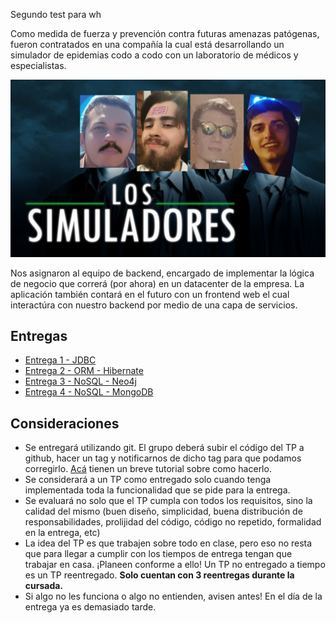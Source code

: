 Segundo test para wh

Como medida de fuerza y prevención contra futuras amenazas patógenas, fueron contratados en una compañía la cual está desarrollando un simulador de epidemias codo a codo con un laboratorio de médicos y especialistas. 

<p align="center">
  <img src="enunciado/pandemia-icon.jpeg" />
</p>

Nos asignaron al equipo de backend, encargado de implementar la lógica de negocio que correrá (por ahora) en un datacenter de la empresa. La aplicación también contará en el futuro con un frontend web el cual interactúra con nuestro backend por medio de una capa de servicios.

## Entregas
- [Entrega 1 - JDBC](enunciado/entrega1/entrega1.md)
- [Entrega 2 - ORM - Hibernate](enunciado/entrega2/entrega2.md)
- [Entrega 3 - NoSQL - Neo4j](enunciado/entrega3/entrega3.md)
- [Entrega 4 - NoSQL - MongoDB](enunciado/entrega4/entrega4.md)

## Consideraciones
- Se entregará utilizando git. El grupo deberá subir el código del TP a github, hacer un tag y notificarnos de dicho tag para que podamos corregirlo. [Acá](https://sites.google.com/site/estrategiasdepersistencia/material/entregando-con-git) tienen un breve tutorial sobre como hacerlo.
- Se considerará a un TP como entregado solo cuando tenga implementada toda la funcionalidad que se pide para la entrega.
- Se evaluará no solo que el TP cumpla con todos los requisitos, sino la calidad del mismo (buen diseño, simplicidad, buena distribución de responsabilidades, prolijidad del código, código no repetido, formalidad en la entrega, etc)
- La idea del TP es que trabajen sobre todo en clase, pero eso no resta que para llegar a cumplir con los tiempos de entrega tengan que trabajar en casa. ¡Planeen conforme a ello! Un TP no entregado a tiempo es un TP reentregado. **Solo cuentan con 3 reentregas durante la cursada.**
- Si algo no les funciona o algo no entienden, avisen antes! En el día de la entrega ya es demasiado tarde.